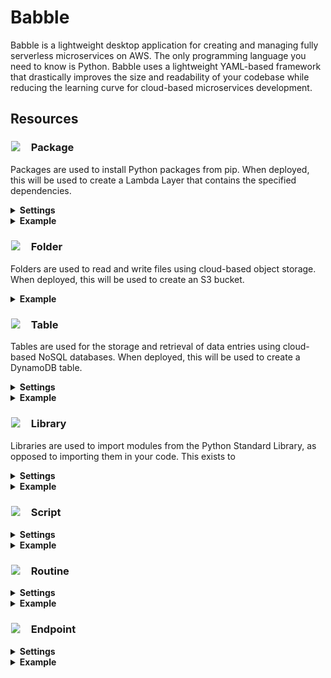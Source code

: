<!-- <head>
   <link rel="stylesheet" href="https://fonts.googleapis.com/css2?family=Material+Symbols+Outlined:opsz,wght,FILL,GRAD@48,700,0,0" />
</head> -->
# Babble

Babble is a lightweight desktop application for creating and managing fully serverless microservices on AWS. The only programming language you need to know is Python.  Babble uses a lightweight YAML-based framework that drastically improves the size and readability of your codebase while reducing the learning curve for cloud-based microservices development.  

## Resources



### <span style="display:inline-block;font-size:1em;text-align:left;"><svg height="1em" width="1em"><image xlink:href="https://fonts.gstatic.com/s/i/short-term/release/materialsymbolsoutlined/inventory_2/wght700/48px.svg?sanitize=true" height="1em" width="1em"></svg>&ensp;&ensp;Package</span>

Packages are used to install Python packages from pip. When deployed, this will be used to create a Lambda Layer that contains the specified dependencies.
<details>
    <summary>
        <b>Settings</b>
    </summary>
    <ul style="margin-top:0.5em">
        <b>requirements</b> - a list of packages to install from pip, following the <a href="https://pip.pypa.io/en/stable/reference/requirements-file-format/">requirements.txt</a> format
    </ul>
</details>
<details>
    <summary>
        <b>Example</b>
    </summary>
    <ul style="margin-top:0.5em">
        <img src="https://michaelckearney.s3.amazonaws.com/assets/images/package_example1.jpeg" width="100%">
        <img src="https://michaelckearney.s3.amazonaws.com/assets/images/package_example2.jpeg" width="100%">
    </ul>
</details>

### <span style="display:inline-block;font-size:1em;text-align:left;"><svg height="1em" width="1em"><image xlink:href="https://fonts.gstatic.com/s/i/short-term/release/materialsymbolsoutlined/folder/wght700/48px.svg?sanitize=true" height="1em" width="1em"></svg>&ensp;&ensp;Folder</span>
Folders are used to read and write files using cloud-based object storage.  When deployed, this will be used to create an S3 bucket.
<details>
    <summary>
        <b>Example</b>
    </summary>
    <ul style="margin-top:0.5em">
        <img src="https://michaelckearney.s3.amazonaws.com/assets/images/folder_example.jpeg" width="100%">
    </ul>
</details>

### <span style="display:inline-block;font-size:1em;text-align:left;"><svg height="1em" width="1em"><image xlink:href="https://fonts.gstatic.com/s/i/short-term/release/materialsymbolsoutlined/table_chart/wght700/48px.svg?sanitize=true" height="1em" width="1em"></svg>&ensp;&ensp;Table</span>
Tables are used for the storage and retrieval of data entries using cloud-based NoSQL databases.  When deployed, this will be used to create a DynamoDB table.
<details>
    <summary>
        <b>Settings</b>
    </summary>
    <ul style="margin-top:0.5em">
        <b>key</b> - name of the item attribute used as the primary key to uniquely identify items in the table
    </ul>
</details>
<details>
    <summary>
        <b>Example</b>
    </summary>
    <ul style="margin-top:0.5em">
        <img src="https://michaelckearney.s3.amazonaws.com/assets/images/table_example.jpeg" width="100%">
    </ul>
</details>

### <span style="display:inline-block;font-size:1em;text-align:left;"><svg height="1em" width="1em"><image xlink:href="https://fonts.gstatic.com/s/i/short-term/release/materialsymbolsoutlined/library_books/wght700/48px.svg?sanitize=true" height="1em" width="1em"></svg>&ensp;&ensp;Library</span>
Libraries are used to import modules from the Python Standard Library, as opposed to importing them in your code.  This exists to 
<details>
    <summary>
        <b>Settings</b>
    </summary>
    <ul style="margin-top:0.5em">
        <b>import</b> - what will be imported
    </ul>
</details>
<details>
    <summary>
        <b>Example</b>
    </summary>
    <ul style="margin-top:0.5em">
        <!-- <img src="https://michaelckearney.s3.amazonaws.com/assets/images/table_example.jpeg" width="100%"> -->
    </ul>
</details>

### <span style="display:inline-block;font-size:1em;text-align:left;"><svg height="1em" width="1em"><image xlink:href="https://fonts.gstatic.com/s/i/short-term/release/materialsymbolsoutlined/description/wght700/48px.svg?sanitize=true" height="1em" width="1em"></svg>&ensp;&ensp;Script</span>
<details>
    <summary>
        <b>Settings</b>
    </summary>
    <ul style="margin-top:0.5em">
        <b>setting</b> - description
    </ul>
</details>
<details>
    <summary>
        <b>Example</b>
    </summary>
    <ul style="margin-top:0.5em">
        <!-- <img src="url" width="100%"> -->
    </ul>
</details>

### <span style="display:inline-block;font-size:1em;text-align:left;"><svg height="1em" width="1em"><image xlink:href="https://fonts.gstatic.com/s/i/short-term/release/materialsymbolsoutlined/calendar_month/wght700/48px.svg?sanitize=true" height="1em" width="1em"></svg>&ensp;&ensp;Routine</span>

<details>
    <summary>
        <b>Settings</b>
    </summary>
    <ul style="margin-top:0.5em">
        <b>setting</b> - description
    </ul>
</details>
<details>
    <summary>
        <b>Example</b>
    </summary>
    <ul style="margin-top:0.5em">
        <!-- <img src="url" width="100%"> -->
    </ul>
</details>

### <span style="display:inline-block;font-size:1em;text-align:left;"><svg height="1em" width="1em"><image xlink:href="https://fonts.gstatic.com/s/i/short-term/release/materialsymbolsoutlined/cloud/wght700/48px.svg?sanitize=true" height="1em" width="1em"></svg>&ensp;&ensp;Endpoint</span>
<details>
    <summary>
        <b>Settings</b>
    </summary>
    <ul style="margin-top:0.5em">
        <b>setting</b> - description
    </ul>
</details>
<details>
    <summary>
        <b>Example</b>
    </summary>
    <ul style="margin-top:0.5em">
        <!-- <img src="url" width="100%"> -->
    </ul>
</details>
